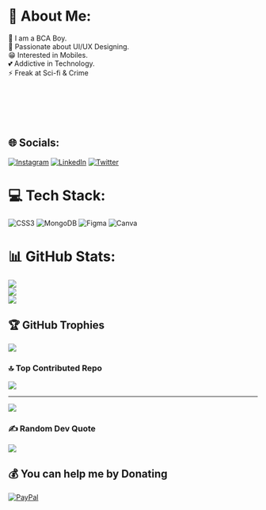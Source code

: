 # 💫 About Me:
🔭 I am a BCA Boy.<br>🌈 Passionate about UI/UX Designing.<br>😁 Interested in Mobiles.<br>💕 Addictive in Technology.<br>⚡ Freak at Sci-fi & Crime <br><br><br><br><br><br>


## 🌐 Socials:
[![Instagram](https://img.shields.io/badge/Instagram-%23E4405F.svg?logo=Instagram&logoColor=white)](https://instagram.com/ruby_the_vapz) [![LinkedIn](https://img.shields.io/badge/LinkedIn-%230077B5.svg?logo=linkedin&logoColor=white)](https://linkedin.com/in/manickarajv) [![Twitter](https://img.shields.io/badge/Twitter-%231DA1F2.svg?logo=Twitter&logoColor=white)](https://twitter.com/RbY__Rj) 

# 💻 Tech Stack:
![CSS3](https://img.shields.io/badge/css3-%231572B6.svg?style=plastic&logo=css3&logoColor=white) ![MongoDB](https://img.shields.io/badge/MongoDB-%234ea94b.svg?style=plastic&logo=mongodb&logoColor=white) 	![Figma](https://img.shields.io/badge/figma-%23F24E1E.svg?style=plastic&logo=figma&logoColor=white) ![Canva](https://img.shields.io/badge/Canva-%2300C4CC.svg?style=plastic&logo=Canva&logoColor=white)
# 📊 GitHub Stats:
![](https://github-readme-stats.vercel.app/api?username=RbY-Rj&theme=radical&hide_border=false&include_all_commits=true&count_private=true)<br/>
![](https://github-readme-streak-stats.herokuapp.com/?user=RbY-Rj&theme=radical&hide_border=false)<br/>
![](https://github-readme-stats.vercel.app/api/top-langs/?username=RbY-Rj&theme=radical&hide_border=false&include_all_commits=true&count_private=true&layout=compact)

## 🏆 GitHub Trophies
![](https://github-profile-trophy.vercel.app/?username=RbY-Rj&theme=onedark&no-frame=false&no-bg=true&margin-w=4)

### 🔝 Top Contributed Repo
![](https://github-contributor-stats.vercel.app/api?username=RbY-Rj&limit=5&theme=chalk&combine_all_yearly_contributions=true)

---
[![](https://visitcount.itsvg.in/api?id=RbY-Rj&icon=8&color=1)](https://visitcount.itsvg.in)

### ✍️ Random Dev Quote
![](https://quotes-github-readme.vercel.app/api?type=horizontal&theme=radical)


  ## 💰 You can help me by Donating
  [![PayPal](https://img.shields.io/badge/PayPal-00457C?style=for-the-badge&logo=paypal&logoColor=white)](https://paypal.me/RbYRj) 

  

